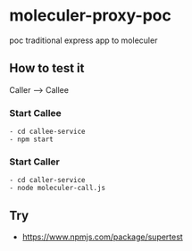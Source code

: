 # moleculer-proxy-poc
poc traditional express app to moleculer

## How to test it
Caller --> Callee

### Start Callee
```
- cd callee-service
- npm start
```

### Start Caller
```
- cd caller-service
- node moleculer-call.js
```

## Try
- https://www.npmjs.com/package/supertest

